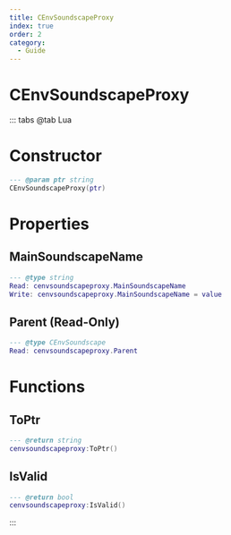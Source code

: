 ```yaml
---
title: CEnvSoundscapeProxy
index: true
order: 2
category:
  - Guide
---
```


# CEnvSoundscapeProxy

::: tabs
@tab Lua
# Constructor
```lua
--- @param ptr string
CEnvSoundscapeProxy(ptr)
```
# Properties
## MainSoundscapeName 
```lua
--- @type string
Read: cenvsoundscapeproxy.MainSoundscapeName
Write: cenvsoundscapeproxy.MainSoundscapeName = value
```
## Parent (Read-Only)
```lua
--- @type CEnvSoundscape
Read: cenvsoundscapeproxy.Parent
```
# Functions
## ToPtr
```lua
--- @return string
cenvsoundscapeproxy:ToPtr()
```
## IsValid
```lua
--- @return bool
cenvsoundscapeproxy:IsValid()
```

:::